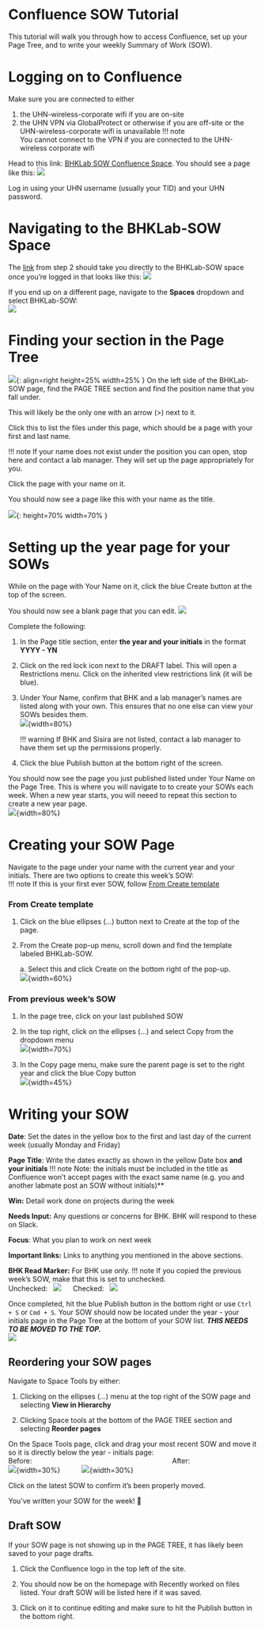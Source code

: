 # **Confluence SOW Tutorial**

This tutorial will walk you through how to access Confluence, set up your Page Tree, and to write your weekly Summary of Work (SOW). 

# Logging on to Confluence

Make sure you are connected to either  

1. the UHN-wireless-corporate wifi if you are on-site  
2. the UHN VPN via GlobalProtect or otherwise if you are off-site or the UHN-wireless-corporate wifi is unavailable
!!! note  
     You cannot connect to the VPN if you are connected to the UHN-wireless corporate wifi 

Head to this link: [BHKLab SOW Confluence Space](https://collaborate.uhnresearch.ca/confluence/login.action?os_destination=%2Fpages%2Fviewpage.action%3FspaceKey%3DBHKLabSOW%26title%3DBHKLab-SOW&permissionViolation=true). You should see a page like this:
![](img/confluence_login.png) 

Log in using your UHN username (usually your TID) and your UHN password.


# Navigating to the BHKLab-SOW Space

The [link](https://collaborate.uhnresearch.ca/confluence/login.action?os_destination=%2Fpages%2Fviewpage.action%3FspaceKey%3DBHKLabSOW%26title%3DBHKLab-SOW&permissionViolation=true) from step 2 should take you directly to the BHKLab-SOW space once you’re logged in that looks like this: ![](img/confluence_bhklabsowhome.png)

If you end up on a different page, navigate to the **Spaces** dropdown and select BHKLab-SOW:  
![](img/confluence_spacesdropdown.png)

   

# Finding your section in the Page Tree
![](img/confluence_sidebar.png){: align=right height=25% width=25% }
On the left side of the BHKLab-SOW page, find the PAGE TREE section and find the position name that you fall under. 

This will likely be the only one with an arrow (\>) next to it. 

Click this to list the files under this page, which should be a page with your first and last name.

!!! note
    If your name does not exist under the position you can open, stop here and contact a lab manager. They will set up the page appropriately for you.

      
Click the page with your name on it. 



You should now see a page like this with your name as the title.


![](img/confluence_yournamesection.png){: height=70% width=70% }


# Setting up the year page for your SOWs

While on the page with Your Name on it, click the blue Create button at the top of the screen.

You should now see a blank page that you can edit. ![](img/confluence_blankpage.png)  

Complete the following:

1. In the Page title section, enter **the year and your initials** in the format **YYYY \- YN**

2. Click on the red lock icon next to the DRAFT label. This will open a Restrictions menu. Click on the inherited view restrictions link (it will be blue). 

3. Under Your Name, confirm that BHK and a lab manager’s names are listed along with your own. This ensures that no one else can view your SOWs besides them.  
![](img/confluence_restrictionsmenu.png){width=80%} 

    !!! warning
        If BHK and Sisira are not listed, contact a lab manager to have them set up the permissions properly.

4. Click the blue Publish button at the bottom right of the screen.

You should now see the page you just published listed under Your Name on the Page Tree. This is where you will navigate to to create your SOWs each week. When a new year starts, you will neeed to repeat this section to create a new year page.  
    ![](img/confluence_yearinitialssection.png){width=80%}  
    

# Creating your SOW Page

Navigate to the page under your name with the current year and your initials. There are two options to create this week’s SOW:    
!!! note
    If this is your first ever SOW, follow [From Create template](#from-create-template)

### **From Create template**

1. Click on the blue ellipses (...) button next to Create at the top of the page.

2. From the Create pop-up menu, scroll down and find the template labeled BHKLab-SOW.

    a. Select this and click Create on the bottom right of the pop-up.  
    ![](img/confluence_sowtemplatecreate.png){width=60%}

### **From previous week’s SOW**

1. In the page tree, click on your last published SOW

2. In the top right, click on the ellipses (...) and select Copy from the dropdown menu  
![](img/confluence_howtocopypage.png){width=70%}

3. In the Copy page menu, make sure the parent page is set to the right year and click the blue Copy button  
   ![](img/confluence_copypagemenu.png){width=45%}

# Writing your SOW

**Date**: Set the dates in the yellow box to the first and last day of the current week (usually Monday and Friday)

**Page Title**: Write the dates exactly as shown in the yellow Date box **and your initials**
!!! note
    Note: the initials must be included in the title as Confluence won’t accept pages with the exact same name (e.g. you and another labmate post an SOW without initials)**  

**Win:** Detail work done on projects during the week

**Needs Input:** Any questions or concerns for BHK. BHK will respond to these on Slack.

**Focus**: What you plan to work on next week

**Important links:** Links to anything you mentioned in the above sections.

**BHK Read Marker:** For BHK use only. 
!!! note
    If you copied the previous week’s SOW, make that this is set to unchecked.  
    Unchecked:   ![](img/confluence_unreadbhk.png)      Checked:   ![](img/confluence_readbhk.png)


Once completed, hit the blue Publish button in the bottom right or use `Ctrl + S` or `Cmd + S`. Your SOW should now be located under the year \- your initials page in the Page Tree at the bottom of your SOW list. _**THIS NEEDS TO BE MOVED TO THE TOP.**_  
![](img/confluence_publishedSOW.png)



## **Reordering your SOW pages**

Navigate to Space Tools by either: 

1. Clicking on the ellipses (...) menu at the top right of the SOW page and selecting **View in Hierarchy**

2. Clicking Space tools at the bottom of the PAGE TREE section and selecting **Reorder pages**

On the Space Tools page, click and drag your most recent SOW and move it so it is directly below the year \- initials page:  
    Before:                                                                        After:   
    ![](img/confluence_unorderedpages.png){width=30%}           ![](img/confluence_orderedpages.png){width=30%}

Click on the latest SOW to confirm it’s been properly moved.

You’ve written your SOW for the week\! :confetti_ball:  

## **Draft SOW**

If your SOW page is not showing up in the PAGE TREE, it has likely been saved to your page drafts.

1. Click the Confluence logo in the top left of the site.

2. You should now be on the homepage with Recently worked on files listed. Your draft SOW will be listed here if it was saved. 

3. Click on it to continue editing and make sure to hit the Publish button in the bottom right. 